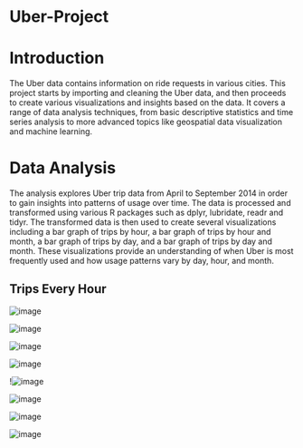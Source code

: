# Uber-Project

# Introduction

The Uber data contains information on ride requests in various cities. This project starts by importing and cleaning the Uber data, and then proceeds to create various visualizations and insights based on the data. It covers a range of data analysis techniques, from basic descriptive statistics and time series analysis to more advanced topics like geospatial data visualization and machine learning.

# Data Analysis 

The analysis explores Uber trip data from April to September 2014 in order to gain insights into patterns of usage over time. The data is processed and transformed using various R packages such as dplyr, lubridate, readr and tidyr. The transformed data is then used to create several visualizations including a bar graph of trips by hour, a bar graph of trips by hour and month, a bar graph of trips by day, and a bar graph of trips by day and month. These visualizations provide an understanding of when Uber is most frequently used and how usage patterns vary by day, hour, and month.



## Trips Every Hour 

![image](https://user-images.githubusercontent.com/118494123/234416706-9cfd559e-e5f7-4a9b-ab43-dc083be73b05.png)



![image](https://user-images.githubusercontent.com/118494123/234416925-1aa10f10-9d94-4cf0-9d18-03bf6b9ce65a.png)

![image](https://user-images.githubusercontent.com/118494123/234417595-ef16ddb8-3dab-41b1-9857-6796649db421.png)

![image](https://user-images.githubusercontent.com/118494123/234417893-6a9515cf-9cdb-4182-97d9-84ac3e6cb033.png)

!![image](https://user-images.githubusercontent.com/118494123/234415041-1dfcd326-e8c0-4ecb-ba60-ef72c0f6dadc.png)

![image](https://user-images.githubusercontent.com/118494123/234415259-f94b7b34-8ae0-4202-b9a2-d1a3dddf8fe1.png)

![image](https://user-images.githubusercontent.com/118494123/234416416-91403cad-4ed4-4acc-8a5a-e3583aaf9fdc.png)

![image](https://user-images.githubusercontent.com/118494123/234416451-d6f698b9-4502-46cc-87bd-38448f985136.png)





